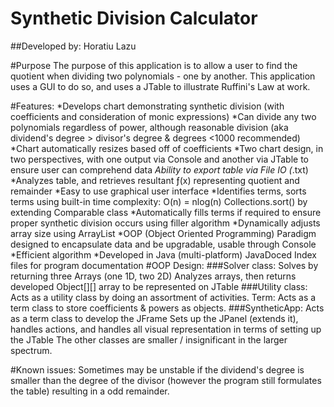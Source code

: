 # Synthetic Division Calculator
##Developed by: Horatiu Lazu

#Purpose
The purpose of this application is to allow a user to find the quotient when dividing two polynomials - one by another. This application uses a GUI to do so, and uses a JTable to illustrate Ruffini's Law at work.


#Features:
*Develops chart demonstrating synthetic division (with coefficients and consideration of monic expressions)
*Can divide any two polynomials regardless of power, although reasonable division (aka dividend's degree > divisor's degree & degrees <1000 recommended)
*Chart automatically resizes based off of coefficients
*Two chart design, in two perspectives, with one output via Console and another via JTable to ensure user can comprehend data
*Ability to export table via File IO (*.txt)
*Analyzes table, and retrieves resultant ƒ(x) representing quotient and remainder
*Easy to use graphical user interface
*Identifies terms, sorts terms using built-in time complexity: O(n) = nlog(n) Collections.sort() by extending Comparable<T> class
*Automatically fills terms if required to ensure proper synthetic division occurs using filler algorithm
*Dynamically adjusts array size using ArrayList<Term>
*OOP (Object Oriented Programming) Paradigm designed to encapsulate data and be upgradable, usable through Console
*Efficient algorithm
*Developed in Java (multi-platform)
JavaDoced Index files for program documentation
#OOP Design:
###Solver class:
Solves by returning three Arrays (one 1D, two 2D)
Analyzes arrays, then returns developed Object[][] array to be represented on JTable
###Utility class:
Acts as a utility class by doing an assortment of activities.
Term:
Acts as a term class to store coefficients & powers as objects.
###SyntheticApp:
Acts as a term class to develop the JFrame
Sets up the JPanel (extends it), handles actions, and handles all visual representation in terms of setting up the JTable
The other classes are smaller / insignificant in the larger spectrum. 

#Known issues:
Sometimes may be unstable if the dividend's degree is smaller than the degree of the divisor (however the program still formulates the table) resulting in a odd remainder. 